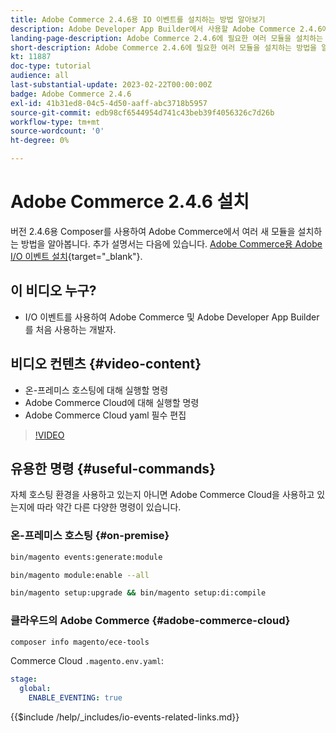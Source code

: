 ```yaml
---
title: Adobe Commerce 2.4.6용 IO 이벤트를 설치하는 방법 알아보기
description: Adobe Developer App Builder에서 사용할 Adobe Commerce 2.4.6에서 IO 이벤트에 필요한 모듈을 설치하는 방법을 알아봅니다
landing-page-description: Adobe Commerce 2.4.6에 필요한 여러 모듈을 설치하는 방법을 알아봅니다.
short-description: Adobe Commerce 2.4.6에 필요한 여러 모듈을 설치하는 방법을 알아봅니다.
kt: 11887
doc-type: tutorial
audience: all
last-substantial-update: 2023-02-22T00:00:00Z
badge: Adobe Commerce 2.4.6
exl-id: 41b31ed8-04c5-4d50-aaff-abc3718b5957
source-git-commit: edb98cf6544954d741c43beb39f4056326c7d26b
workflow-type: tm+mt
source-wordcount: '0'
ht-degree: 0%

---
```


# Adobe Commerce 2.4.6 설치

버전 2.4.6용 Composer를 사용하여 Adobe Commerce에서 여러 새 모듈을 설치하는 방법을 알아봅니다. 추가 설명서는 다음에 있습니다. [Adobe Commerce용 Adobe I/O 이벤트 설치](https://developer.adobe.com/commerce/events/get-started/installation/){target="_blank"}.

## 이 비디오 누구?

* I/O 이벤트를 사용하여 Adobe Commerce 및 Adobe Developer App Builder를 처음 사용하는 개발자.

## 비디오 컨텐츠 {#video-content}

* 온-프레미스 호스팅에 대해 실행할 명령
* Adobe Commerce Cloud에 대해 실행할 명령
* Adobe Commerce Cloud yaml 필수 편집

>[!VIDEO](https://video.tv.adobe.com/v/3415795?quality=12&learn=on)

## 유용한 명령 {#useful-commands}

자체 호스팅 환경을 사용하고 있는지 아니면 Adobe Commerce Cloud을 사용하고 있는지에 따라 약간 다른 다양한 명령이 있습니다.

### 온-프레미스 호스팅 {#on-premise}

```bash
bin/magento events:generate:module

bin/magento module:enable --all

bin/magento setup:upgrade && bin/magento setup:di:compile
```

### 클라우드의 Adobe Commerce {#adobe-commerce-cloud}

```bash
composer info magento/ece-tools
```

Commerce Cloud `.magento.env.yaml`:

```yaml
stage:
  global:
    ENABLE_EVENTING: true
```

{{$include /help/_includes/io-events-related-links.md}}
